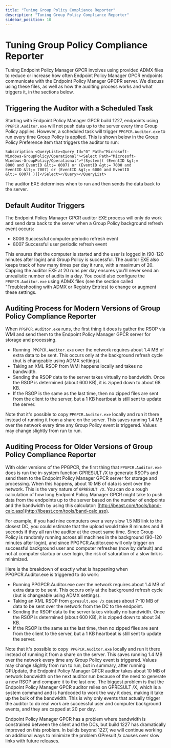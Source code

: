 ```yaml
---
title: "Tuning Group Policy Compliance Reporter"
description: "Tuning Group Policy Compliance Reporter"
sidebar_position: 10
---
```


# Tuning Group Policy Compliance Reporter

Tuning Endpoint Policy Manager GPCR involves using provided ADMX files to reduce or increase how
often Endpoint Policy Manager GPCR endpoints communicate with the Endpoint Policy Manager GPCPR
server. We discuss using these files, as well as how the auditing process works and what triggers
it, in the sections below.

## Triggering the Auditor with a Scheduled Task

Starting with Endpoint Policy Manager GPCR build 1227, endpoints using `PPGPCR.Auditor.exe` will not
push data up to the server every time Group Policy applies. However, a scheduled task will trigger
`PPGPCR.Auditor.exe` to run every time Group Policy is applied. This is shown below in the Group
Policy Preference item that triggers the auditor to run:

```
Subscription <QueryList><Query Id="0" Path="Microsoft-
Windows-GroupPolicy/Operational"><Select Path="Microsoft-
Windows-GroupPolicy/Operational">*[System[( (EventID &gt;= 
8000 and EventID &lt;= 8007) or (EventID &gt;= 7000 and 
EventID &lt;= 7007) or (EventID &gt;= 6000 and EventID 
&lt;= 6007) )]]</Select></Query></QueryList>
```

The auditor EXE determines when to run and then sends the data back to the server.

## Default Auditor Triggers

The Endpoint Policy Manager GPCR auditor EXE process will only do work and send data back to the
server when a Group Policy background refresh event occurs:

- 8006 Successful computer periodic refresh event
- 8007 Successful user periodic refresh event

This ensures that the computer is started and the user is logged in (90–120 minutes after login) and
Group Policy is successful. The auditor EXE also keeps track of how many times per day it runs, with
a maximum of 20. Capping the auditor EXE at 20 runs per day ensures you'll never send an unrealistic
number of audits in a day. You could also configure the `PPGPCR.Auditor.exe` using ADMX files (see
the section called "Troubleshooting with ADMX or Registry Entries) to change or augment these
settings.

## Auditing Process for Modern Versions of Group Policy Compliance Reporter

When `PPGPCR.Auditor.exe` runs, the first thing it does is gather the RSOP via WMI and send them to
the Endpoint Policy Manager GPCR server for storage and processing.

- Running` PPGPCR.Auditor.exe` over the network requires about 1.4 MB of extra data to be sent. This
  occurs only at the background refresh cycle (but is changeable using ADMX settings).
- Taking an XML RSOP from WMI happens locally and takes no bandwidth.
- Sending the RSOP data to the server takes virtually no bandwidth. Once the RSOP is determined
  (about 600 KB), it is zipped down to about 68 KB.
- If the RSOP is the same as the last time, then no zipped files are sent from the client to the
  server, but a 1 KB heartbeat is still sent to update the server.

Note that it's possible to copy `PPGPCR.Auditor.exe` locally and run it there instead of running it
from a share on the server. This saves running 1.4 MB over the network every time any Group Policy
event is triggered. Values may change slightly from run to run.

## Auditing Process for Older Versions of Group Policy Compliance Reporter

With older versions of the PPGPCR, the first thing that `PPGPCR.Auditor.exe` does is run the
in-system function GPRESULT /X to generate RSOPs and send them to the Endpoint Policy Manager GPCR
server for storage and processing. When this happens, about 10 MB of data is sent over the network.
This is the very nature of `GPRESULT /X`. You can do a rough calculation of how long Endpoint Policy
Manager GPCR might take to push data from the endpoints up to the server based on the number of
endpoints and the bandwidth by using this calculator:
[http://ibeast.com/tools/band-calc.asp](http://ibeast.com/tools/band-calc.asp).

For example, if you had nine computers over a very slow 1.5 MB link to the closest DC, you could
estimate that the upload would take 8 minutes and 8 seconds if they all ran the auditor at the exact
same time. Since Group Policy is randomly running across all machines in the background (90–120
minutes after login), and since PPGPCR.Auditor.exe will only trigger on successful background user
and computer refreshes (now by default) and not at computer startup or user login, the risk of
saturation of a slow link is minimized.

Here is the breakdown of exactly what is happening when PPGPCR.Auditor.exe is triggered to do work:

- Running PPGPCR.Auditor.exe over the network requires about 1.4 MB of extra data to be sent. This
  occurs only at the background refresh cycle (but is changeable using ADMX settings).
- Taking an XML RSOP from `gpresult.exe /x` causes about 7–10 MB of data to be sent over the network
  from the DC to the endpoint.
- Sending the RSOP data to the server takes virtually no bandwidth. Once the RSOP is determined
  (about 600 KB), it is zipped down to about 34 KB.
- If the RSOP is the same as the last time, then no zipped files are sent from the client to the
  server, but a 1 KB heartbeat is still sent to update the server.

Note that it's possible to copy` PPGPCR.Auditor.exe` locally and run it there instead of running it
from a share on the server. This saves running 1.4 MB over the network every time any Group Policy
event is triggered. Values may change slightly from run to run, but in summary, after running
GPUpdate, the Endpoint Policy Manager GPCR auditor takes about 10 MB of network bandwidth on the
next auditor run because of the need to generate a new RSOP and compare it to the last one. The
biggest problem is that the Endpoint Policy Manager GPCR auditor relies on GPRESULT /X, which is a
system command and is hardcoded to work the way it does, making it take up the bulk of the
bandwidth. This is why only events that actually trigger the auditor to do real work are successful
user and computer background events, and they are capped at 20 per day.

Endpoint Policy Manager GPCR has a problem where bandwidth is constrained between the client and the
DCs, but build 1227 has dramatically improved on this problem. In builds beyond 1227, we will
continue working on additional ways to minimize the problem GPresult /x causes over slow links with
future releases.
